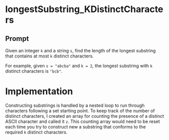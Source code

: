 # longestSubstring_KDistinctCharacters
## Prompt

Given an integer `k` and a string `s`, find the length of the longest substring that contains at most `k` distinct characters.

For example, given `s = "abcba"` and `k = 2`, the longest substring with `k` distinct characters is `"bcb"`.

# Implementation

Constructing substrings is handled by a nested loop to run through characters following a set starting point. To keep track of the number of distinct characters, I created an array for counting the presence of a distinct ASCII character and called it `z`. This counting array would need to be reset each time you try to construct new a substring that conforms to the required `k` distinct characters.